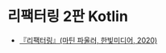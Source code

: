 # 리팩터링 2판 Kotlin

- [『리팩터링』(마틴 파울러, 한빛미디어, 2020)](https://product.kyobobook.co.kr/detail/S000001810241)
